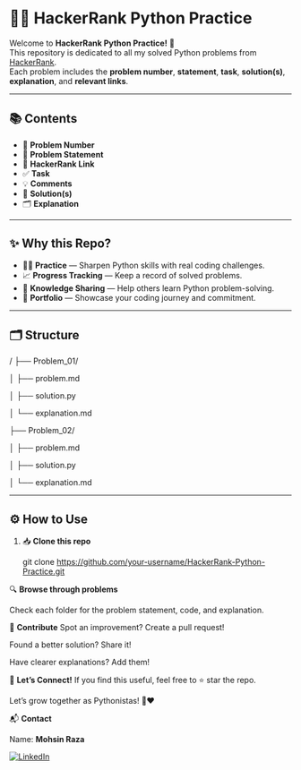 # 🐍✨ HackerRank Python Practice

Welcome to **HackerRank Python Practice!** 🚀  
This repository is dedicated to all my solved Python problems from [HackerRank](https://www.hackerrank.com/).  
Each problem includes the **problem number**, **statement**, **task**, **solution(s)**, **explanation**, and **relevant links**.

---

## 📚 Contents

- 📌 **Problem Number**
- 📝 **Problem Statement**
- 🔗 **HackerRank Link**
- ✅ **Task**
- 💡 **Comments**
- 🧩 **Solution(s)**
- 🗂️ **Explanation**

---

## ✨ Why this Repo?

- 👨‍💻 **Practice** — Sharpen Python skills with real coding challenges.
- 📈 **Progress Tracking** — Keep a record of solved problems.
- 🧠 **Knowledge Sharing** — Help others learn Python problem-solving.
- 📂 **Portfolio** — Showcase your coding journey and commitment.

---

## 🗂️ Structure

/
├── Problem_01/

│ ├── problem.md

│ ├── solution.py

│ └── explanation.md

├── Problem_02/

│ ├── problem.md

│ ├── solution.py

│ └── explanation.md


---

## ⚙️ How to Use

1. 📥 **Clone this repo**

   git clone https://github.com/your-username/HackerRank-Python-Practice.git
   
🔍 **Browse through problems**

Check each folder for the problem statement, code, and explanation.


🤝 **Contribute**
Spot an improvement? Create a pull request!

Found a better solution? Share it!

Have clearer explanations? Add them!


🌟 **Let’s Connect!**
If you find this useful, feel free to ⭐️ star the repo.

Let’s grow together as Pythonistas! 🐍❤️


📬 **Contact**

Name: **Mohsin Raza**

[![LinkedIn](https://img.shields.io/badge/LinkedIn-0077B5?style=for-the-badge&logo=linkedin&logoColor=white)](https://www.linkedin.com/in/mohsin--raza)
